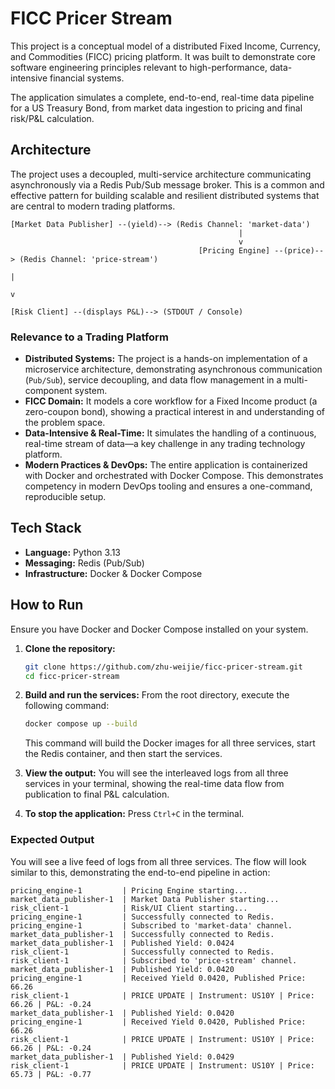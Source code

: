 # FICC Pricer Stream

This project is a conceptual model of a distributed Fixed Income, Currency, and Commodities (FICC) pricing platform. It was built to demonstrate core software engineering principles relevant to high-performance, data-intensive financial systems.

The application simulates a complete, end-to-end, real-time data pipeline for a US Treasury Bond, from market data ingestion to pricing and final risk/P&L calculation.

## Architecture

The project uses a decoupled, multi-service architecture communicating asynchronously via a Redis Pub/Sub message broker. This is a common and effective pattern for building scalable and resilient distributed systems that are central to modern trading platforms.

```
[Market Data Publisher] --(yield)--> (Redis Channel: 'market-data')
                                                   |
                                                   v
                                          [Pricing Engine] --(price)--> (Redis Channel: 'price-stream')
                                                                                 |
                                                                                 v
                                                                          [Risk Client] --(displays P&L)--> (STDOUT / Console)
```

### Relevance to a Trading Platform

*   **Distributed Systems:** The project is a hands-on implementation of a microservice architecture, demonstrating asynchronous communication (`Pub/Sub`), service decoupling, and data flow management in a multi-component system.
*   **FICC Domain:** It models a core workflow for a Fixed Income product (a zero-coupon bond), showing a practical interest in and understanding of the problem space.
*   **Data-Intensive & Real-Time:** It simulates the handling of a continuous, real-time stream of data—a key challenge in any trading technology platform.
*   **Modern Practices & DevOps:** The entire application is containerized with Docker and orchestrated with Docker Compose. This demonstrates competency in modern DevOps tooling and ensures a one-command, reproducible setup.

## Tech Stack

*   **Language:** Python 3.13
*   **Messaging:** Redis (Pub/Sub)
*   **Infrastructure:** Docker & Docker Compose

## How to Run

Ensure you have Docker and Docker Compose installed on your system.

1.  **Clone the repository:**
    ```bash
    git clone https://github.com/zhu-weijie/ficc-pricer-stream.git
    cd ficc-pricer-stream
    ```

2.  **Build and run the services:**
    From the root directory, execute the following command:
    ```bash
    docker compose up --build
    ```
    This command will build the Docker images for all three services, start the Redis container, and then start the services.

3.  **View the output:**
    You will see the interleaved logs from all three services in your terminal, showing the real-time data flow from publication to final P&L calculation.

4.  **To stop the application:**
    Press `Ctrl+C` in the terminal.

### Expected Output

You will see a live feed of logs from all three services. The flow will look similar to this, demonstrating the end-to-end pipeline in action:

```log
pricing_engine-1         | Pricing Engine starting...
market_data_publisher-1  | Market Data Publisher starting...
risk_client-1            | Risk/UI Client starting...
pricing_engine-1         | Successfully connected to Redis.
pricing_engine-1         | Subscribed to 'market-data' channel.
market_data_publisher-1  | Successfully connected to Redis.
market_data_publisher-1  | Published Yield: 0.0424
risk_client-1            | Successfully connected to Redis.
risk_client-1            | Subscribed to 'price-stream' channel.
market_data_publisher-1  | Published Yield: 0.0420
pricing_engine-1         | Received Yield 0.0420, Published Price: 66.26
risk_client-1            | PRICE UPDATE | Instrument: US10Y | Price:  66.26 | P&L: -0.24
market_data_publisher-1  | Published Yield: 0.0420
pricing_engine-1         | Received Yield 0.0420, Published Price: 66.26
risk_client-1            | PRICE UPDATE | Instrument: US10Y | Price:  66.26 | P&L: -0.24
market_data_publisher-1  | Published Yield: 0.0429
risk_client-1            | PRICE UPDATE | Instrument: US10Y | Price:  65.73 | P&L: -0.77
```
